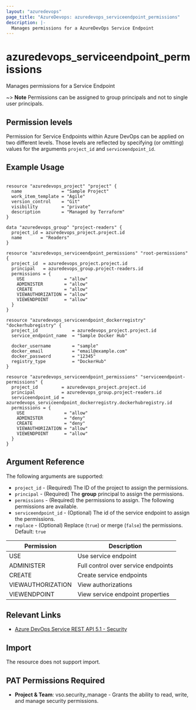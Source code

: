 ```yaml
---
layout: "azuredevops"
page_title: "AzureDevops: azuredevops_serviceendpoint_permissions"
description: |-
  Manages permissions for a AzureDevOps Service Endpoint
---
```


# azuredevops_serviceendpoint_permissions

Manages permissions for a Service Endpoint

~> **Note** Permissions can be assigned to group principals and not to single user principals.

## Permission levels

Permission for Service Endpoints within Azure DevOps can be applied on two different levels.
Those levels are reflected by specifying (or omitting) values for the arguments `project_id` and `serviceendpoint_id`.

## Example Usage

```hcl

resource "azuredevops_project" "project" {
  name               = "Sample Project"
  work_item_template = "Agile"
  version_control    = "Git"
  visibility         = "private"
  description        = "Managed by Terraform"
}

data "azuredevops_group" "project-readers" {
  project_id = azuredevops_project.project.id
  name       = "Readers"
}

resource "azuredevops_serviceendpoint_permissions" "root-permissions" {
  project_id  = azuredevops_project.project.id
  principal   = azuredevops_group.project-readers.id
  permissions = {
    USE               = "allow"
    ADMINISTER        = "allow"
    CREATE            = "allow"
    VIEWAUTHORIZATION = "allow"
    VIEWENDPOINT      = "allow"
  }
}

resource "azuredevops_serviceendpoint_dockerregistry" "dockerhubregistry" {
  project_id             = azuredevops_project.project.id
  service_endpoint_name  = "Sample Docker Hub"

  docker_username        = "sample"
  docker_email           = "email@example.com"
  docker_password        = "12345"
  registry_type          = "DockerHub"
}

resource "azuredevops_serviceendpoint_permissions" "serviceendpoint-permissions" {
  project_id         = azuredevops_project.project.id
  principal          = azuredevops_group.project-readers.id
  serviceendpoint_id = azuredevops_serviceendpoint_dockerregistry.dockerhubregistry.id
  permissions = {
    USE               = "allow"
    ADMINISTER        = "deny"
    CREATE            = "deny"
    VIEWAUTHORIZATION = "allow"
    VIEWENDPOINT      = "allow"
  }
}
```

## Argument Reference

The following arguments are supported:

* `project_id` - (Required) The ID of the project to assign the permissions.
* `principal` - (Required) The **group** principal to assign the permissions.
* `permissions` - (Required) the permissions to assign. The following permissions are available.
* `serviceendpoint_id` - (Optional) The id of the service endpoint to assign the permissions.
* `replace` - (Optional) Replace (`true`) or merge (`false`) the permissions. Default: `true`

| Permission        | Description                         |
| ----------------- | ----------------------------------- |
| USE               | Use service endpoint                |
| ADMINISTER        | Full control over service endpoints |
| CREATE            | Create service endpoints            |
| VIEWAUTHORIZATION | View authorizations                 |
| VIEWENDPOINT      | View service endpoint properties    |

## Relevant Links

* [Azure DevOps Service REST API 5.1 - Security](https://docs.microsoft.com/en-us/rest/api/azure/devops/security/?view=azure-devops-rest-5.1)

## Import

The resource does not support import.

## PAT Permissions Required

- **Project & Team**: vso.security_manage - Grants the ability to read, write, and manage security permissions.
